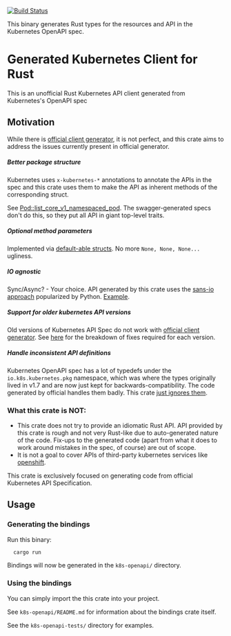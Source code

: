 [![Build Status](https://dev.azure.com/arnavion/k8s-openapi-codegen/_apis/build/status/Arnavion.k8s-openapi-codegen?branchName=master)](https://dev.azure.com/arnavion/k8s-openapi-codegen/_build/latest?definitionId=1)

This binary generates Rust types for the resources and API in the Kubernetes
OpenAPI spec.


# Generated Kubernetes Client for Rust

This is an unofficial Rust Kubernetes API client generated from Kubernetes's
OpenAPI spec

## Motivation

While there is [official client
generator](https://github.com/kubernetes-client/gen), it is not perfect, and this
crate aims to address the issues currently present in official generator.


##### Better package structure

Kubernetes uses `x-kubernetes-*` annotations to annotate the APIs in the spec
and this crate uses them to make the API as inherent methods of the
corresponding struct.

See [Pod::list_core_v1_namespaced_pod](https://github.com/Arnavion/k8s-openapi-codegen/blob/15777b259ac16cc4287da3ede50f62d3c4508be9/k8s-openapi/src/v1_13/api/core/v1/pod.rs#L1770).
The swagger-generated specs don't do this, so they put all API in giant
top-level traits.


##### Optional method parameters

Implemented via [default-able
structs](https://github.com/Arnavion/k8s-openapi-codegen/commit/bbbc770a9be50159decffc098bf2d88fa933ef1c).
No more `None, None, None...` ugliness.


##### IO agnostic

Sync/Async? - Your choice. API generated by this crate uses the [sans-io approach](https://sans-io.readthedocs.io/) popularized by Python.
[Example](https://github.com/Arnavion/k8s-openapi-codegen/blob/15777b259ac16cc4287da3ede50f62d3c4508be9/k8s-openapi/src/lib.rs#L140-L142).


##### Support for older kubernetes API versions

Old versions of Kubernetes API Spec do not work with [official client generator](https://github.com/kubernetes-client/gen). See
[here](https://github.com/Arnavion/k8s-openapi-codegen/blob/15777b259ac16cc4287da3ede50f62d3c4508be9/src/supported_version.rs#L43)
for the breakdown of fixes required for each version.


##### Handle inconsistent API definitions

Kubernetes OpenAPI spec has a lot of typedefs under the `io.k8s.kubernetes.pkg`
namespace, which was where the types originally lived in v1.7 and are now just
kept for backwards-compatibility. The code generated by official handles them
badly. This crate [just ignores them](https://github.com/Arnavion/k8s-openapi-codegen/blob/15777b259ac16cc4287da3ede50f62d3c4508be9/src/fixups.rs#L339-L341).


### What this crate is NOT:

* This crate does not try to provide an idiomatic Rust API. API provided by
  this crate is rough and not very Rust-like due to auto-generated nature of the code.
  Fix-ups to the generated code (apart from what it does to work around mistakes in the spec, of course)
  are out of scope.
* It is not a goal to cover APIs of third-party kubernetes services like
  [openshift](https://github.com/Arnavion/k8s-openapi-codegen/issues/24#issuecomment-440990944).

This crate is exclusively focused on generating code from official Kubernetes API Specification.


## Usage

### Generating the bindings

Run this binary:

```sh
  cargo run
```

Bindings will now be generated in the `k8s-openapi/` directory.


### Using the bindings

You can simply import the this crate into your project.

See `k8s-openapi/README.md` for information about the bindings crate itself.

See the `k8s-openapi-tests/` directory for examples.

